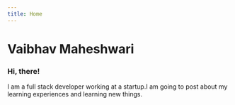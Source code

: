 ```yaml
---
title: Home
---
```

# Vaibhav Maheshwari
### Hi, there! 
I am a full stack developer working at a startup.I am going to post about my learning experiences and learning new things.  
